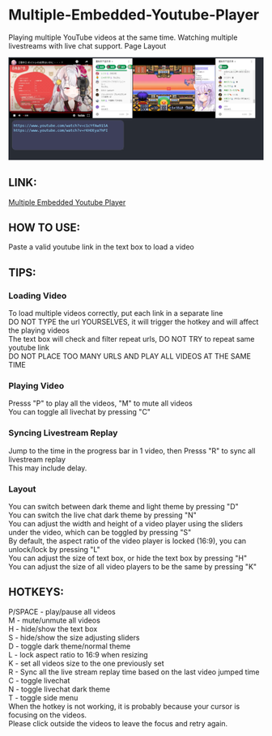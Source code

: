 # Multiple-Embedded-Youtube-Player
Playing multiple YouTube videos at the same time. Watching multiple livestreams with live chat support.
Page Layout<br>

![layout](sample.PNG)

## LINK:<br>
<a href="https://kkchengaf.github.io/Multiple-Embedded-Youtube-Player/" alt="link to video player website">Multiple Embedded Youtube Player</a>

## HOW TO USE:
Paste a valid youtube link in the text box to load a video<br>

## TIPS:
### Loading Video
To load multiple videos correctly, put each link in a separate line<br>
DO NOT TYPE the url YOURSELVES, it will trigger the hotkey and will affect the playing videos<br>
The text box will check and filter repeat urls, DO NOT TRY to repeat same youtube link <br>
DO NOT PLACE TOO MANY URLS AND PLAY ALL VIDEOS AT THE SAME TIME<br>
### Playing Video
Presss "P" to play all the videos, "M" to mute all videos<br>
You can toggle all livechat by pressing "C"
### Syncing Livestream Replay
Jump to the time in the progress bar in 1 video, then Presss "R" to sync all livestream replay<br>
This may include delay.

### Layout
You can switch between dark theme and light theme by pressing "D"<br>
You can switch the live chat dark theme by pressing "N"<br>
You can adjust the width and height of a video player using the sliders under the video, which can be toggled by pressing "S"<br>
By default, the aspect ratio of the video player is locked (16:9), you can unlock/lock by pressing "L"<br>
You can adjust the size of text box, or hide the text box by pressing "H"<br>
You can adjust the size of all video players to be the same by pressing "K"<br>


## HOTKEYS:<br>
P/SPACE - play/pause all videos<br>
M - mute/unmute all videos<br>
H - hide/show the text box<br>
S - hide/show the size adjusting sliders<br>
D - toggle dark theme/normal theme<br>
L - lock aspect ratio to 16:9 when resizing<br>
K - set all videos size to the one previously set<br>
R - Sync all the live stream replay time based on the last video jumped time <br>
C - toggle livechat<br>
N - toggle livechat dark theme<br>
T - toggle side menu<br>
When the hotkey is not working, it is probably because your cursor is focusing on the videos. <br>
Please click outside the videos to leave the focus and retry again. <br>
